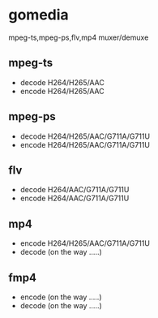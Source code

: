 # gomedia
 mpeg-ts,mpeg-ps,flv,mp4 muxer/demuxe

## mpeg-ts
  - decode H264/H265/AAC
  - encode H264/H265/AAC
## mpeg-ps
  - decode H264/H265/AAC/G711A/G711U
  - encode H264/H265/AAC/G711A/G711U
## flv
  - decode H264/AAC/G711A/G711U
  - encode H264/AAC/G711A/G711U
## mp4
  - encode H264/H265/AAC/G711A/G711U
  - decode (on the way .....)
## fmp4
  - encode (on the way .....)
  - decode (on the way .....)



  
